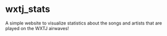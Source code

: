 # wxtj_stats
A simple website to visualize statistics about the songs and artists that are played on the WXTJ airwaves!
